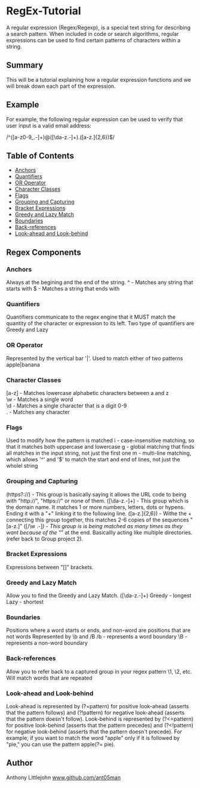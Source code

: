 # RegEx-Tutorial

A regular expression (Regex/Regexp), is a special text string for describing a search pattern. When included in code or search algorithms, regular expressions can be used to find certain patterns of characters within a string.

## Summary

This will be a tutorial explaining how a regular expression functions and we will break down each part of the expression.

## Example

For example, the following regular expression can be used to verify that user input is a valid email address:

/^([a-z0-9_\.-]+)@([\da-z\.-]+)\.([a-z\.]{2,6})$/

## Table of Contents

- [Anchors](#anchors)
- [Quantifiers](#quantifiers)
- [OR Operator](#or-operator)
- [Character Classes](#character-classes)
- [Flags](#flags)
- [Grouping and Capturing](#grouping-and-capturing)
- [Bracket Expressions](#bracket-expressions)
- [Greedy and Lazy Match](#greedy-and-lazy-match)
- [Boundaries](#boundaries)
- [Back-references](#back-references)
- [Look-ahead and Look-behind](#look-ahead-and-look-behind)

## Regex Components

### Anchors
Always at the begining and the end of the string.
^ - Matches any string that starts with
$ - Matches a string that ends with

### Quantifiers
Quantifiers communicate to the regex engine that it MUST match the quantity of the character or expression to its left. Two type of quantifiers are Greedy and Lazy

### OR Operator
Represented by the vertical bar '|'. Used to match either of two patterns
apple|banana

### Character Classes
[a-z] - Matches lowercase alphabetic characters between a and z
<br>\w - Matches a single word
<br>\d - Matches a single character that is a digit 0-9
<br>. - Matches any character

### Flags
Used to modify how the pattern is matched
i - case-insensitive matching, so that it matches both uppercase and lowercase
g - global matching that finds all matches in the input string, not just the first one
m - multi-line matching, which allows '^' and '$'  to match the start and end of lines, not just the wholel string

### Grouping and Capturing
(https?:\/\/) - This group is basically saying it allows the URL code to being with "http://", "https://" or none of them.
([\da-z\.-]+) - This group which is the domain name. It matches 1 or more numbers, letters, dots or hypens. Ending it with a "+" linking it to the following line.
([a-z\.]{2,6}) - Withe the + connecting this group together, this matches 2-6 copies of the sequences "[a-z\.]"
([\/\w \.-]*) - This group is is being matched as many times as they want because of the "*" at the end. Basicallly acting like multiple directories. (refer back to Group project 2).

### Bracket Expressions
Expressions between "[]" brackets.

### Greedy and Lazy Match
Allow you to find the Greedy and Lazy Match.
([\da-z\.-]+) 
Greedy - longest
Lazy - shortest
### Boundaries
Positions where a word starts or ends, and non-word are positions that are not words
Represented by \b and /B
/b - represents a word boundary
\B - represents a non-word boundary

### Back-references
Allow you to refer back to a captured group in your regex pattern
\1, \2, etc.
Will match words that are repeated

### Look-ahead and Look-behind
Look-ahead is represented by (?=pattern) for positive look-ahead (asserts that the pattern follows) and (?!pattern) for negative look-ahead (asserts that the pattern doesn't follow).
Look-behind is represented by (?<=pattern) for positive look-behind (asserts that the pattern precedes) and (?<!pattern) for negative look-behind (asserts that the pattern doesn't precede).
For example, if you want to match the word "apple" only if it is followed by "pie," you can use the pattern apple(?= pie).

## Author
Anthony Littlejohn
www.github.com/ant05man
